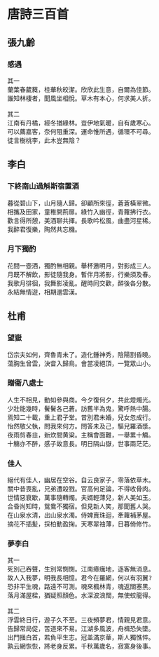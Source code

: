 # 唐詩三百首
 

## 張九齡

### 感遇
<pre>
其一
蘭葉春葳蕤，桂華秋皎潔。欣欣此生意，自爾為佳節。
誰知林棲者，聞風坐相悅。草木有本心，何求美人折。

其二
江南有丹橘，經冬揂綠林。豈伊地氣暖，自有歲寒心。
可以薦嘉客，奈何阻重深。運命惟所遇，循環不可尋。
徒言樹桃李，此木豈無陰？
</pre>
## 李白

### 下終南山過斛斯宿置酒
<pre>
暮從碧山下，山月隨人歸。卻顧所來徑，蒼蒼橫翠微。
相攜及田家，童稚開荊扉。綠竹入幽徑，青蘿拂行衣。
歡言得所憩，美酒聊共揮。長歌吟松風，曲盡河星稀。
我醉君復樂，陶然共忘機。
</pre>
### 月下獨酌
<pre>
花間一壺酒，獨酌無相親。舉杯邀明月，對影成三人。
月既不解飲，影徒隨我身。暫伴月將影，行樂須及春。
我歌月徘徊，我舞影凌亂。醒時同交歡，醉後各分散。
永結無情遊，相期邈雲漢。
</pre>
## 杜甫

### 望嶽
<pre>
岱宗夫如何，齊魯青未了。造化鍾神秀，陰陽割昏曉。
蕩胸生曾雲，決眥入歸鳥。會當凌絕頂，一覽眾山小。
</pre>
### 贈衞八處士
<pre>
人生不相見，動如參與商。今夕復何夕，共此燈燭光。
少壯能幾時，鬢鬢各己蒼。訪舊半為鬼，驚呼熱中腸。
焉知二十載，重上君子堂。昔別君未婚，兒女忽成行。
怡然敬父執，問我來何方。問答未及己，驅兒羅酒漿。
夜雨剪春韭，新炊間黄粱。主稱會面難，一舉累十觴。
十觴亦不醉，感子故意長。明日隔山嶽，世事兩茫茫。
</pre>
### 佳人
<pre>
絕代有佳人，幽居在空谷。自云良家子，零落依草木。
關中昔喪亂，兄弟遭殺戮。官高何足論，不得收⻣肉。
世情惡衰歇，萬事隨轉燭。夫婿輕薄兒，新人美如玉。
合昏尚知時，鴛鴦不獨宿。但見新人笑，那聞舊人哭。
在山泉水清，出山泉水濁。侍婢賣珠迴，牽蘿補茅屋。
摘花不插髪，採柏動盈掬。天寒翠袖薄，日暮倚修竹。
</pre>
### 夢李白
<pre>
其一
死別己吞聲，生別常惻惻。江南瘴癘地，逐客無消息。
故人入我夢，明我長相憶。君今在羅網，何以有羽翼?
恐非平生魂，路遠不可測。魂來楓林青，魂返關塞黑。
落月滿屋樑，猶疑照顏色。水深波浪闊，無使蛟龍得。

其二
浮雲終日行，遊子久不至。三夜頻夢君，情親見君意。
告歸常局促，苦道來不易。江湖多風波，舟楫恐失墜。
出門掻白首，若負平生志。冠盖滿京華，斯人獨憔悴。
孰云網恢恢，將老身反累。千秋萬歲名，寂寞身後事。
</pre>



